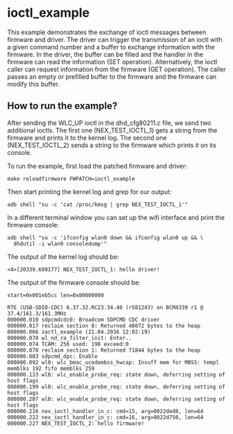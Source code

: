 # ioctl_example

This example demonstrates the exchange of ioctl messages between
firmware and driver. The driver can trigger the transmission of
an ioctl with a given command number and a buffer to exchange
information with the firmware. In the driver, the buffer can be
filled and the handler in the firmware can read the information
(SET operation). Alternatively, the ioctl caller can request 
information from the firmware (GET operation). The caller passes
an empty or prefilled buffer to the firmware and the firmware
can modify this buffer.

## How to run the example?

After sending the WLC_UP ioctl in the dhd_cfg80211.c file, we 
send two additional ioctls. The first one (NEX_TEST_IOCTL_1) 
gets a string from the firmware and prints it to the kernel log.
The second one (NEX_TEST_IOCTL_2) sends a string to the firmware
which prints it on its console.

To run the example, first load the patched firmware and driver:
```
make reloadfirmware FWPATCH=ioctl_example
```

Then start printing the kernel log and grep for our output:
```
adb shell "su -c 'cat /proc/kmsg | grep NEX_TEST_IOCTL_1'"
```

In a different terminal window you can set up the wifi interface
and print the firmware console:
```
adb shell "su -c 'ifconfig wlan0 down && ifconfig wlan0 up && \
  dhdutil -i wlan0 consoledump'"
```

The output of the kernel log should be:
```
<4>[20339.600177] NEX_TEST_IOCTL_1: hello driver!
```

The output of the firmware console should be:
```
start=0x001eb5cc len=0x00000800

RTE (USB-SDIO-CDC) 6.37.32.RC23.34.40 (r581243) on BCM4339 r1 @ 37.4/161.3/161.3MHz
000000.010 sdpcmdcdc0: Broadcom SDPCMD CDC driver
000000.017 reclaim section 0: Returned 48072 bytes to the heap
000000.066 ioctl_example (21.04.2016 12:02:19)
000000.070 wl_nd_ra_filter_init: Enter..
000000.074 TCAM: 256 used: 198 exceed:0
000000.078 reclaim section 1: Returned 71844 bytes to the heap
000000.083 sdpcmd_dpc: Enable
000000.092 wl0: wlc_bmac_ucodembss_hwcap: Insuff mem for MBSS: templ memblks 192 fifo memblks 259
000000.133 wl0: wlc_enable_probe_req: state down, deferring setting of host flags
000000.199 wl0: wlc_enable_probe_req: state down, deferring setting of host flags
000000.207 wl0: wlc_enable_probe_req: state down, deferring setting of host flags
000000.216 nex_ioctl_handler_in_c: cmd=15, arg=0022ded8, len=64
000000.222 nex_ioctl_handler_in_c: cmd=16, arg=0022d750, len=64
000000.227 NEX_TEST_IOCTL_2: hello firmware!
```
